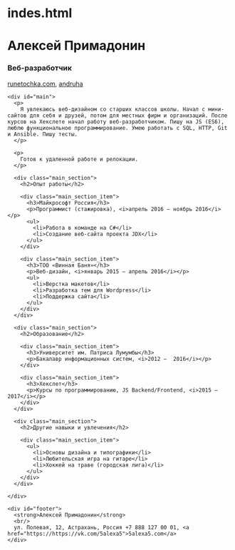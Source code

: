 # indes.html
<html>

  <head>
    <meta charset="UTF-8">
    <link rel="stylesheet" type="text/css" href="style.css">
    <title>Резюме Алексей Примадонин</title>
  </head>

  <body>
    <div id="header">
      <h1>Алексей Примадонин</h1>
      <h3>Веб-разработчик</h3>
      <p>
        <a href="https://vk.com/runetochka">runetochka.com</a>,
        <a href="https://vk.com/andruha240997">andruha</a>
      </p>
    </div>

    <div id="main">
      <p>
        Я увлекаюсь веб-дизайном со старших классов школы. Начал с мини-сайтов для себя и друзей, потом для местных фирм и организаций. После курсов на Хекслете начал работу веб-разработчиком. Пишу на JS (ES6), люблю функциональное программирование. Умею работать с SQL, HTTP, Git и Ansible. Пишу тесты.
      </p>

      <p>
        Готов к удаленной работе и релокации.
      </p>

      <div class="main_section">
        <h2>Опыт работы</h2>

        <div class="main_section_item">
          <h3>Майкрософт Россия</h3>
          <p>Программист (стажировка), <i>апрель 2016 — ноябрь 2016</i></p>
          <ul>
            <li>Работа в команде на C#</li>
            <li>Создание веб-сайта проекта JDX</li>
          </ul>
        </div>

        <div class="main_section_item">
          <h3>TOO «Винная Баня»</h3>
          <p>Веб-дизайн, <i>январь 2015 — апрель 2016</i></p>
          <ul>
            <li>Верстка макетов</li>
            <li>Разработка тем для Wordpress</li>
            <li>Поддержка сайта</li>
          </ul>
        </div>
      </div>

      <div class="main_section">
        <h2>Образование</h2>

        <div class="main_section_item">
          <h3>Университет им. Патриса Лумумбы</h3>
          <p>Бакалавр информационных систем, <i>2012 —  2016</i></p>
        </div>

        <div class="main_section_item">
          <h3>Хекслет</h3>
          <p>Курсы по программированию, JS Backend/Frontend, <i>2015 — 2017</i></p>
        </div>
      </div>

      <div class="main_section">
        <h2>Другие навыки и увлечения</h2>

        <div class="main_section_item">
          <ul>
            <li>Основы дизайна и типографики</li>
            <li>Любительская игра на гитаре</li>
            <li>Хоккей на траве (городская лига)</li>
          </ul>
        </div>
      </div>

    </div>

    <div id="footer">
      <strong>Алексей Примадонин</strong>
      <br/>
      ул. Полевая, 12, Астрахань, Россия +7 888 127 00 01, <a href="https://https://vk.com/5alexa5">5alexa5.com</a>
    </div>
    
  </body>
</html>
